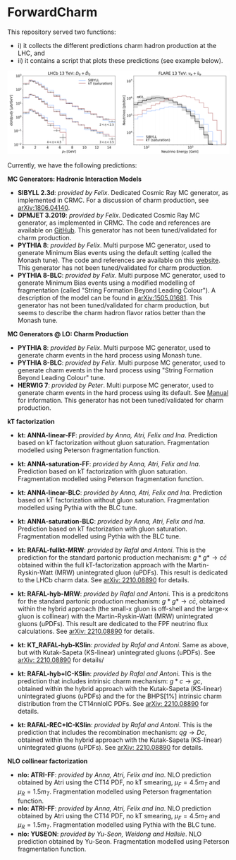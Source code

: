 # ForwardCharm

This repository served two functions: 
- i) it collects the different predictions charm hadron production at the LHC, and
- ii) it contains a script that plots these predictions (see example below). 

![Example Spectra](https://github.com/KlingFelix/ForwardCharm/blob/main/figures/Example.png)

Currently, we have the following predictions:

**MC Generators: Hadronic Interaction Models**
 - **SIBYLL 2.3d**: *provided by Felix*.
     Dedicated Cosmic Ray MC generator, as implemented in CRMC. For a discussion of charm production, see [arXiv:1806.04140](https://arxiv.org/abs/1806.04140).  
 - **DPMJET 3.2019**: *provided by Felix*.
     Dedicated Cosmic Ray MC generator, as implemented in CRMC. The code and references are available on [GitHub](https://github.com/DPMJET/DPMJET). This generator has not been tuned/validated for charm production.
 - **PYTHIA 8**:  *provided by Felix*.
     Multi purpose MC generator, used to generate Minimum Bias events using the default setting (called the Monash tune). The code and references are available on this  [website](https://pythia.org/manuals/pythia8245/Welcome.html). This generator has not been tuned/validated for charm production.
 - **PYTHIA 8-BLC**: *provided by Felix*.
     Multi purpose MC generator, used to generate Minimum Bias events using a modified modelling of fragmentation (called "String Formation Beyond Leading Colour"). A description of the model can be found in [arXiv:1505.01681](https://arxiv.org/abs/1505.01681). This generator has not been tuned/validated for charm production, but seems to describe the charm hadron flavor ratios better than the Monash tune.
 
 **MC Generators @ LO: Charm Production**
 - **PYTHIA 8**: *provided by Felix*.
     Multi purpose MC generator, used to generate charm events in the hard process  using Monash tune. 
 - **PYTHIA 8-BLC**: *provided by Felix*.
     Multi purpose MC generator, used to generate charm events in the hard process  using "String Formation Beyond Leading Colour" tune.
 - **HERWIG 7**: *provided by Peter*.
     Multi purpose MC generator, used to generate charm events in the hard process  using its default. See [Manual](https://herwig.hepforge.org/) for information. This generator has not been tuned/validated for charm production.
     
 **kT factorization**
 - **kt: ANNA-linear-FF**: *provided by Anna, Atri, Felix and Ina*.
     Prediction based on kT factorization without gluon saturation. Fragmentation modelled using Peterson fragmentation function. 
 - **kt: ANNA-saturation-FF**: *provided by Anna, Atri, Felix and Ina*.
     Prediction based on kT factorization with gluon saturation. Fragmentation modelled using Peterson fragmentation function. 
 - **kt: ANNA-linear-BLC**: *provided by Anna, Atri, Felix and Ina*.
     Prediction based on kT factorization without gluon saturation. Fragmentation modelled using Pythia with the BLC tune. 
 - **kt: ANNA-saturation-BLC**: *provided by Anna, Atri, Felix and Ina*.
     Prediction based on kT factorization with gluon saturation. Fragmentation modelled using Pythia with the BLC tune. 
     
 - **kt: RAFAL-fullkt-MRW**: *provided by Rafal and Antoni*.
     This is the prediction for the standard partonic production mechanism: $g*g* \to c \bar{c}$ obtained within the full kT-factorization approach with the Martin-Ryskin-Watt (MRW) unintegrated gluon (uPDFs). This result is dedicated to the LHCb charm data. See [arXiv: 2210.08890](https://arxiv.org/abs/2210.08890) for details.
 - **kt: RAFAL-hyb-MRW**: *provided by Rafal and Antoni*.
     This is a predcitons for the standard partonic production mechanism: $g*g* \to c \bar{c}$, obtained within the hybrid approach (the small-x gluon is off-shell and the large-x gluon is collinear) with the Martin-Ryskin-Watt (MRW) unintegrated gluons (uPDFs). This result are dedicated to the FPF neutrino flux calculations. See [arXiv: 2210.08890](https://arxiv.org/abs/2210.08890) for details.
 - **kt: KT_RAFAL-hyb-KSlin**: *provided by Rafal and Antoni*.
     Same as above, but with Kutak-Sapeta (KS-linear) unintegrated gluons (uPDFs). See [arXiv: 2210.08890](https://arxiv.org/abs/2210.08890) for details/
 - **kt: RAFAL-hyb+IC-KSlin**: *provided by Rafal and Antoni*.
     This is the prediction that includes intrinsic charm mechanism: $g*c \to g c$, obtained within the hybrid approach with the Kutak-Sapeta (KS-linear) unintegrated gluons (uPDFs) and the for the BHPS[1%] intrinsic charm distribution from the CT14nnloIC PDFs. See [arXiv: 2210.08890](https://arxiv.org/abs/2210.08890) for details.
 - **kt: RAFAL-REC+IC-KSlin**: *provided by Rafal and Antoni*.
    This is the prediction that includes the recombination mechanism: $qg \to Dc$, obtained within the hybrid approach with the Kutak-Sapeta (KS-linear) unintegrated gluons (uPDFs).  See [arXiv: 2210.08890](https://arxiv.org/abs/2210.08890) for details.
     
 **NLO collinear factorization**
 - **nlo: ATRI-FF**: *provided by Anna, Atri, Felix and Ina*.
     NLO prediction obtained by Atri using the CT14 PDF, no kT smearing, $\mu_F=4.5 m_T$ and $\mu_R=1.5 m_T$. Fragmentation modelled using Peterson fragmentation function. 
 - **nlo: ATRI-FF**: *provided by Anna, Atri, Felix and Ina*.
     NLO prediction obtained by Atri using the CT14 PDF, no kT smearing, $\mu_F=4.5 m_T$ and $\mu_R=1.5 m_T$. Fragmentation modelled using Pythia with the BLC tune. 
 - **nlo: YUSEON**: *provided by Yu-Seon, Weidong and Hallsie*.
     NLO prediction obtained by Yu-Seon. Fragmentation modelled using Peterson fragmentation function. 
